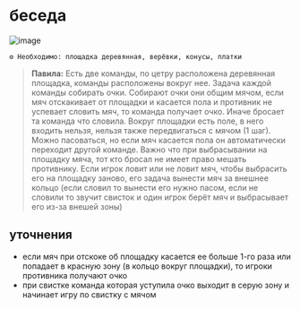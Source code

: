 # беседа

![image](https://github.com/user-attachments/assets/6c4b352d-2493-4da3-a625-5aca88e96364)


```
⚙ Необходимо: площадка деревянная, верёвки, конусы, платки
```
> **Павила:** Есть две команды, по цетру расположена деревянная площадка, команды расположены вокруг нее. Задача каждой команды собирать очки. Собирают очки они общим мячом, если мяч отскакивает от площадки и касается пола и противник не успевает словить мяч, то команда получает очко. Иначе бросает та команда что словила. Вокруг площадки есть поле, в него входить нельзя, нельзя также передвигаться с мячом (1 шаг). Можно пасоваться, но если мяч касается пола он автоматически переходит другой команде. Важно что при выбрасывании на площадку мяча, тот кто бросал не имеет право мешать противнику. Если игрок ловит или не ловит мяч, чтобы выбрасить его на площадку заново, его задача вынести мяч за внешнее кольцо (если словил то вынести его нужно пасом, если не словили то звучит свисток и один игрок берёт мяч и выбрасывает его из-за внешей зоны)

## уточнения
- если мяч при отскоке об площадку касается ее больше 1-го раза или попадает в красную зону (в кольцо вокруг площадки), то игроки противника получают очко
- при свистке команда которая уступила очко выходит в серую зону и начинает игру по свистку с мячом
